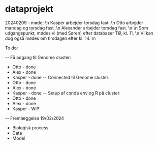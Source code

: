 # dataprojekt

20240209 - møde: \n
Kasper arbejder torsdag fast. \n
Otto arbejder mandag og torsdag fast. \n
Alexander arbejder torsdag fast. \n
\n
Som udgangspunkt, mødes vi (med Søren) efter databaser TØ, kl. 11. \n
Vi kan dog også mødes om tirsdagen efter kl. 14. \n



To do:

-- Få adgang til Genome cluster:
- Otto - done
- Alex - done
- Kasper - done
-- Connected til Genome cluster:
- Otto - done
- Alex - done
- Kasper - done
-- Setup af conda env og R på cluster:
- Otto - done
- Alex - done
- Kasper - WIP

-- Fremlæggelse 19/02/2024
- Biologisk process
- Data
- Model
  
